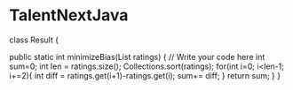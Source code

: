 # TalentNextJava

class Result {

public static int minimizeBias(List ratings) { // Write your code here int sum=0; int len = ratings.size(); Collections.sort(ratings); for(int i=0; i<len-1; i+=2){ int diff = ratings.get(i+1)-ratings.get(i); sum+= diff; } return sum; } }
